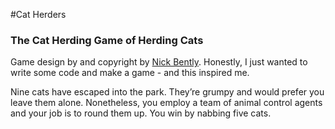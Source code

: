 #Cat Herders

### The Cat Herding Game of Herding Cats

Game design by and copyright by [Nick Bently](https://nickbentleygames.wordpress.com/2013/12/02/cat-herders-the-cat-herding-game-of-herding-cats/). Honestly, I just wanted to write some code and make a game - and this inspired me.

Nine cats have escaped into the park. They’re grumpy and would prefer you leave them alone. Nonetheless, you employ a team of animal control agents and your job is to round them up. You win by nabbing five cats.